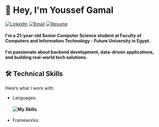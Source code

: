 # 👋 Hey, I'm Youssef Gamal

[![LinkedIn](https://img.shields.io/badge/LinkedIn-0077B5?style=for-the-badge&logo=linkedin&logoColor=white)](https://linkedin.com/in/ycef)
[![Email](https://img.shields.io/badge/Email-D14836?style=for-the-badge&logo=gmail&logoColor=white)](mailto:youssefgamal02@gmail.com)
[![Resume](https://img.shields.io/badge/Resume-4CAF50?style=for-the-badge&logo=googleDrive&logoColor=white)](https://drive.google.com/file/d/11uvNMqLtXNNZdY__iX6T4Ck_BoTzaL-o/view?usp=sharing)

#### I'm a 21-year-old Senior Computer Science student at Faculty of Computers and Information Technology - Future University in Egypt.
#### I'm passionate about backend development, data-driven applications, and building real-world tech solutions.


## 🛠️ Technical Skills

Here’s what I work with:

- Languages: 
  #### ![My Skills](https://skillicons.dev/icons?i=java,cpp,cs,python,js,html,css)

- Frameworks: 

